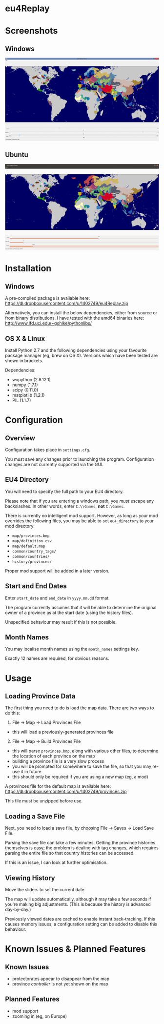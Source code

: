 eu4Replay
=========

# Screenshots

## Windows

![Windows Screenshot](resources/images/windows_oman.png)

## Ubuntu

![Ubuntu Screenshot](resources/images/ubuntu_oman.png)

# Installation

## Windows

A pre-compiled package is available here: https://dl.dropboxusercontent.com/u/1402749/eu4Replay.zip

Alternatively, you can install the below dependencies, either from source or from binary distributions.  I have tested with the amd64 binaries here: http://www.lfd.uci.edu/~gohlke/pythonlibs/

## OS X & Linux

Install Python 2.7 and the following dependencies using your favourite package manager (eg, brew on OS X).  Versions which have been tested are shown in brackets.

Dependencies:
* wxpython (2.8.12.1)
* numpy (1.7.1)
* scipy (0.11.0)
* matplotlib (1.2.1)
* PIL (1.1.7)

# Configuration

## Overview

Configuration takes place in `settings.cfg`.

You must save any changes prior to launching the program.  Configuration changes are not currently supported via the GUI.

## EU4 Directory

You will need to specify the full path to your EU4 directory.

Please note that if you are entering a windows path, you *must* escape any backslashes.  In other words, enter `C:\\Games`, **not** `C:\Games`.

There is currently no intelligent mod support.  However, as long as your mod overrides the following files, you may be able to set `eu4_directory` to your mod directory:
* `map/provinces.bmp`
* `map/definition.csv`
* `map/default.map`
* `common/country_tags/`
* `common/countries/`
* `history/provinces/`

Proper mod support will be added in a later version.

## Start and End Dates

Enter `start_date` and `end_date` in `yyyy.mm.dd` format.

The program currently assumes that it will be able to determine the original owner of a province as at the start date (using the history files).

Unspecified behaviour may result if this is not possible.

## Month Names

You may localise month names using the `month_names` settings key.

Exactly 12 names are required, for obvious reasons.

# Usage

## Loading Province Data

The first thing you need to do is load the map data.  There are two ways to do this:
1. File -> Map -> Load Provinces File
  * this will load a previously-generated provinces file
2. File -> Map -> Build Provinces File
  * this will parse `provinces.bmp`, along with various other files, to determine the location of each province on the map
  * building a province file is a very slow process
  * you will be prompted for somewhere to save the file, so that you may re-use it in future
  * this should only be required if you are using a new map (eg, a mod)

A provinces file for the default map is available here: https://dl.dropboxusercontent.com/u/1402749/provinces.zip

This file must be unzipped before use.

## Loading a Save File

Next, you need to load a save file, by choosing File -> Saves -> Load Save File.

Parsing the save file can take a few minutes.  Getting the province histories themselves is easy; the problem is dealing with tag changes, which requires parsing the entire file so that country histories can be accessed.

If this is an issue, I can look at further optimisation.

## Viewing History

Move the sliders to set the current date.

The map will update automatically, although it may take a few seconds if you're making big adjustments.  (This is because the history is advanced day-by-day.)

Previously viewed dates are cached to enable instant back-tracking.  If this causes memory issues, a configuration setting can be added to disable this behaviour.

# Known Issues & Planned Features

## Known Issues

* protectorates appear to disappear from the map
* province *controller* is not yet shown on the map

## Planned Features

* mod support
* zooming in (eg, on Europe)
